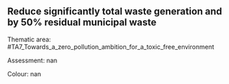 ## Reduce significantly total waste generation and by 50% residual municipal waste

Thematic area: #TA7_Towards_a_zero_pollution_ambition_for_a_toxic_free_environment

Assessment: nan

Colour: nan